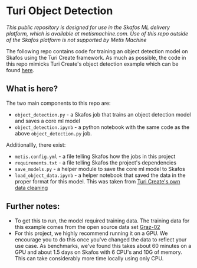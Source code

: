 # Turi Object Detection

_This public repository is designed for use in the Skafos ML delivery platform, which is available at metismachine.com. Use of this repo outside of the Skafos platform is not supported by Metis Machine_

The following repo contains code for training an object detection model on Skafos using the Turi Create framework. As much as possible, the code in this repo mimicks Turi Create's object detection example which can be found [here](https://apple.github.io/turicreate/docs/userguide/object_detection/). 

## What is here?

The two main components to this repo are:
- `object_detection.py` - a Skafos job that trains an object detection model and saves a core ml model
- `object_detection.ipynb` - a python notebook with the same code as the above `object_detection.py` job.

Additionallly, there exist:
- `metis.config.yml` - a file telling Skafos how the jobs in this project
- `requirements.txt` - a file telling Skafos the project's dependencies
- `save_models.py` - a helper module to save the core ml model to Skafos
- `load_object_data.ipynb` - a helper notebook that saved the data in the proper format for this model. This was taken from [Turi Create's own data cleaning](https://apple.github.io/turicreate/docs/userguide/object_detection/data-preparation.html)

## Further notes:
- To get this to run, the model required training data. The training data for this example comes from the open source data set [Graz-02](https://lear.inrialpes.fr/people/marszalek/data/ig02/)
- For this project, we highly recommend running it on a GPU. We encourage you to do this once you've changed the data to reflect your use case. As benchmarks, we've found this takes about 60 minutes on a GPU and about 1.5 days on Skafos with 6 CPU's and 10G of memory. This can take considerably more time locally using only CPU. 
